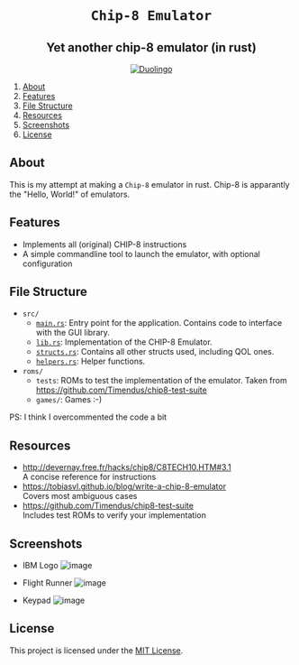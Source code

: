 <div style="text-align: center;" align="center">

# `Chip-8 Emulator`

## Yet another chip-8 emulator (in rust)

[![Duolingo](https://img.shields.io/crates/l/bitvec.svg?style=for-the-badge)](LICENSE)

</div>

1. [About](#about)
2. [Features](#features)
3. [File Structure](#file-structure)
4. [Resources](#resources)
5. [Screenshots](#screenshots)
6. [License](#license)

## About

This is my attempt at making a `Chip-8` emulator in rust. Chip-8 is apparantly the "Hello, World!" of emulators.

## Features

- Implements all (original) CHIP-8 instructions
- A simple commandline tool to launch the emulator, with optional configuration

## File Structure

- `src/`
  - [`main.rs`](src/main.rs): Entry point for the application. Contains code to interface with the GUI library.
  - [`lib.rs`](src/lib.rs): Implementation of the CHIP-8 Emulator.
  - [`structs.rs`](src/structs.rs): Contains all other structs used, including QOL ones.
  - [`helpers.rs`](src/helpers.rs): Helper functions.
- `roms/`
  - `tests`: ROMs to test the implementation of the emulator. Taken from https://github.com/Timendus/chip8-test-suite
  - `games/`: Games :-)

PS: I think I overcommented the code a bit

## Resources

- http://devernay.free.fr/hacks/chip8/C8TECH10.HTM#3.1
  <br>
  A concise reference for instructions
- https://tobiasvl.github.io/blog/write-a-chip-8-emulator
  <br>
  Covers most ambiguous cases
- https://github.com/Timendus/chip8-test-suite
  <br>
  Includes test ROMs to verify your implementation

## Screenshots

- IBM Logo
  ![image](https://github.com/AryaveerSR/Chip8/assets/51504825/449355e3-ef4e-42eb-bbed-7ecb791fab3b)

- Flight Runner
  ![image](https://github.com/AryaveerSR/Chip8/assets/51504825/daa79e42-7147-4ecd-af97-d6fb525605ef)

- Keypad
  ![image](https://github.com/AryaveerSR/Chip8/assets/51504825/6962f0e2-8671-4258-b1e4-46746ac7b25c)

## License

This project is licensed under the [MIT License](https://opensource.org/licenses/MIT).
